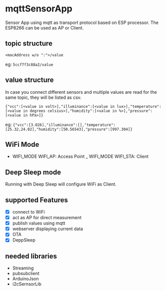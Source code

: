 # mqttSensorApp
Sensor App using mqtt as transport protocol based on ESP processor. The ESP8266 can be used as AP or Client.

## topic structure
`<macAddress w/o ":">/value`

eg: `5ccf7f3c88a2/value`

## value structure
In case you connect different sensors and multiple values are read for the same topic, they will be listed as csv.

`{"vcc":[<value in volt>],"illuminance":[<value in lux>],"temperature":[<value in degrees celsius>],"humidity":[<value in %>],"pressure":[<value in hPa>]}`

eg: `{"vcc":[3.026],"illuminance":[],"temperature":[25.32,24.02],"humidity":[50.56543],"pressure":[997.304]}`

## WiFi Mode
- WIFI_MODE WIFI_AP: Access Point
_ WIFI_MODE WIFI_STA: Client

## Deep Sleep mode
Running with Deep Sleep will configure WiFi as Client.

## supported Features
- [X] connect to WiFi
- [X] act as AP for direct measurement
- [X] publish values using mqtt
- [X] webserver displaying current data
- [X] OTA
- [X] DeppSleep

## needed libraries
 * Streaming
 * pubsubclient
 * ArduinoJson
 * i2cSernsorLib
